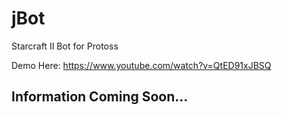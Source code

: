 # jBot
Starcraft II Bot for Protoss

Demo Here: https://www.youtube.com/watch?v=QtED91xJBSQ

## Information Coming Soon...

